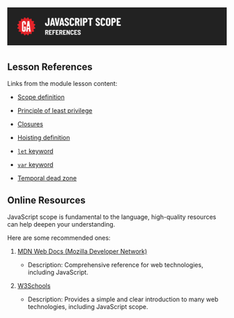 # ![JavaScript Scope - References](./assets/hero.png)

## Lesson References 

Links from the module lesson content:

- [Scope definition](https://developer.mozilla.org/en-US/docs/Glossary/Scope)

- [Principle of least privilege](https://en.wikipedia.org/wiki/Principle_of_least_privilege)

- [Closures](https://developer.mozilla.org/en-US/docs/Web/JavaScript/Closures)

- [Hoisting definition](https://developer.mozilla.org/en-US/docs/Glossary/Hoisting)

- [`let` keyword](https://developer.mozilla.org/en-US/docs/Web/JavaScript/Reference/Statements/let)

- [`var` keyword](https://developer.mozilla.org/en-US/docs/Web/JavaScript/Reference/Statements/var)

- [Temporal dead zone](https://developer.mozilla.org/en-US/docs/Web/JavaScript/Reference/Statements/let#temporal_dead_zone_tdz)

## Online Resources

JavaScript scope is fundamental to the language, high-quality resources can help deepen your understanding.

Here are some recommended ones:

1. [MDN Web Docs (Mozilla Developer Network)](https://developer.mozilla.org/en-US/docs/Glossary/Scope)
   - Description: Comprehensive reference for web technologies, including JavaScript.

2. [W3Schools](https://www.w3schools.com/js/js_scope.asp)
   - Description: Provides a simple and clear introduction to many web technologies, including JavaScript scope.

